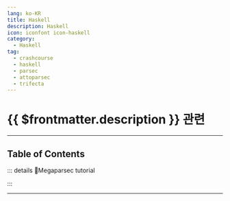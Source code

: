 ```yaml
---
lang: ko-KR
title: Haskell
description: Haskell
icon: iconfont icon-haskell
category:
  - Haskell
tag: 
  - crashcourse
  - haskell
  - parsec
  - attoparsec
  - trifecta
---
```


# {{ $frontmatter.description }} 관련


<ShieldsGroup logos="youtube,haskell"/>

---

## Table of Contents

::: details 🐑Megaparsec tutorial

<ToCLocal basePath="/haskell/megaparsec" />

:::

---

<TagLinks />